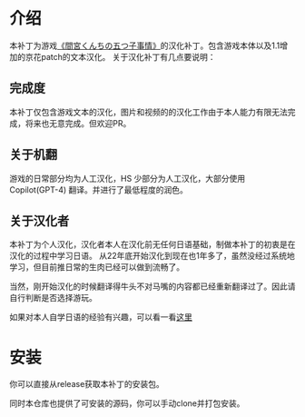 # 介绍
本补丁为游戏[《間宮くんちの五つ子事情》](http://www.cuffs-cube.jp/products/mamiya/)的汉化补丁。包含游戏本体以及1.1增加的京花patch的文本汉化。
关于汉化补丁有几点要说明：
## 完成度
本补丁仅包含游戏文本的汉化，图片和视频的的汉化工作由于本人能力有限无法完成，将来也无意完成。但欢迎PR。
## 关于机翻
游戏的日常部分均为人工汉化，HS 少部分为人工汉化，大部分使用 Copilot(GPT-4) 翻译。并进行了最低程度的润色。
## 关于汉化者
本补丁为个人汉化，汉化者本人在汉化前无任何日语基础，制做本补丁的初衷是在汉化的过程中学习日语。
从22年底开始汉化到现在也1年多了，虽然没经过系统地学习，但目前推日常的生肉已经可以做到流畅了。

当然，刚开始汉化的时候翻译得牛头不对马嘴的内容都已经重新翻译过了。因此请自行判断是否选择游玩。

如果对本人自学日语的经验有兴趣，可以看一看[这里](./exp.md)

# 安装
你可以直接从release获取本补丁的安装包。

同时本仓库也提供了可安装的源码，你可以手动clone并打包安装。